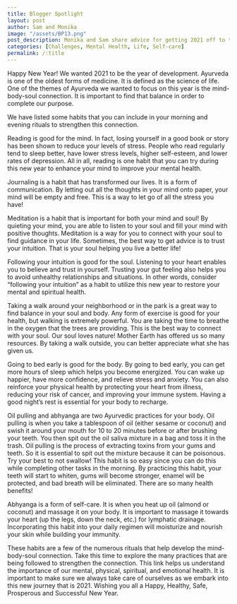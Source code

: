 ```yaml
---
title: Blogger Spotlight
layout: post
author: Sam and Monika
image: "/assets/BP13.png"
post_description: Monika and Sam share advice for getting 2021 off to the right start!
categories: [Challenges, Mental Health, Life, Self-care]
permalink: /:title
---
```

Happy New Year! We wanted 2021 to be the year of development. Ayurveda is one of the oldest forms of medicine. It is defined as the science of life. One of the themes of Ayurveda we wanted to focus on this year is the mind-body-soul connection. It is important to find that balance in order to complete our purpose. 

We have listed some habits that you can include in your morning and evening rituals to strengthen this connection.

Reading is good for the mind. In fact, losing yourself in a good book or story has been shown to reduce your levels of stress. People who read regularly tend to sleep better, have lower stress levels, higher self-esteem, and lower rates of depression. All in all, reading is one habit that you can try during this new year to enhance your mind to improve your mental health.

Journaling is a habit that has transformed our lives. It is a form of communication. By letting out all the thoughts in your mind onto paper, your mind will be empty and free. This is a way to let go of all the stress you have! 

Meditation is a habit that is important for both your mind and soul! By quieting your mind, you are able to listen to your soul and fill your mind with positive thoughts. Meditation is a way for you to connect with your soul to find guidance in your life. Sometimes, the best way to get advice is to trust your intuition. That is your soul helping you live a better life! 

Following your intuition is good for the soul. Listening to your heart enables you to believe and trust in yourself. Trusting your gut feeling also helps you to avoid unhealthy relationships and situations. In other words, consider “following your intuition” as a habit to utilize this new year to restore your mental and spiritual health. 

Taking a walk around your neighborhood or in the park is a great way to find balance in your soul and body. Any form of exercise is good for your health, but walking is extremely powerful. You are taking the time to breathe in the oxygen that the trees are providing. This is the best way to connect with your soul. Our soul loves nature! Mother Earth has offered us so many resources. By taking a walk outside, you can better appreciate what she has given us. 

Going to bed early is good for the body. By going to bed early, you can get more hours of sleep which helps you become energized. You can wake up happier, have more confidence, and relieve stress and anxiety. You can also reinforce your physical health by protecting your heart from illness, reducing your risk of cancer, and improving your immune system. Having a good night’s rest is essential for your body to recharge.  

Oil pulling and abhyanga are two Ayurvedic practices for your body. Oil pulling is when you take a tablespoon of oil (either sesame or coconut) and swish it around your mouth for 10 to 20 minutes before or after brushing your teeth. You then spit out the oil saliva mixture in a bag and toss it in the trash. Oil pulling is the process of extracting toxins from your gums and teeth. So it is essential to spit out the mixture because it can be poisonous. Try your best to not swallow! This habit is so easy since you can do this while completing other tasks in the morning. By practicing this habit, your teeth will start to whiten, gums will become stronger, enamel will be protected, and bad breath will be eliminated. There are so many health benefits! 

Abhyanga is a form of self-care. It is when you heat up oil (almond or coconut) and massage it on your body. It is important to massage it towards your heart (up the legs, down the neck, etc.) for lymphatic drainage. Incorporating this habit into your daily regimen will moisturize and nourish your skin while building your immunity. 

These habits are a few of the numerous rituals that help develop the mind-body-soul connection. Take this time to explore the many practices that are being followed to strengthen the connection. This link helps us understand the importance of our mental, physical, spiritual, and emotional health. It is important to make sure we always take care of ourselves as we embark into this new journey that is 2021. Wishing you all a Happy, Healthy, Safe, Prosperous and Successful New Year.   

